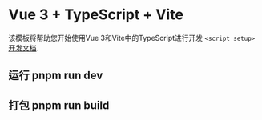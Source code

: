 # Vue 3 + TypeScript + Vite

该模板将帮助您开始使用Vue 3和Vite中的TypeScript进行开发 `<script setup>` [开发文档](https://v3.vuejs.org/api/sfc-script-setup.html#sfc-script-setup).


## 运行 pnpm run dev
## 打包 pnpm run build

